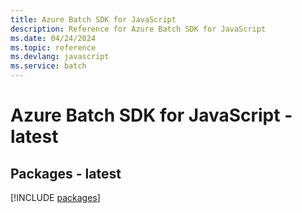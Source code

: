```yaml
---
title: Azure Batch SDK for JavaScript
description: Reference for Azure Batch SDK for JavaScript
ms.date: 04/24/2024
ms.topic: reference
ms.devlang: javascript
ms.service: batch
---
```

# Azure Batch SDK for JavaScript - latest
## Packages - latest
[!INCLUDE [packages](batch-index.md)]